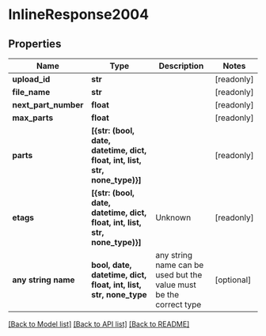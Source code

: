 # InlineResponse2004


## Properties
Name | Type | Description | Notes
------------ | ------------- | ------------- | -------------
**upload_id** | **str** |  | [readonly] 
**file_name** | **str** |  | [readonly] 
**next_part_number** | **float** |  | [readonly] 
**max_parts** | **float** |  | [readonly] 
**parts** | **[{str: (bool, date, datetime, dict, float, int, list, str, none_type)}]** |  | [readonly] 
**etags** | **[{str: (bool, date, datetime, dict, float, int, list, str, none_type)}]** | Unknown | [readonly] 
**any string name** | **bool, date, datetime, dict, float, int, list, str, none_type** | any string name can be used but the value must be the correct type | [optional]

[[Back to Model list]](../README.md#documentation-for-models) [[Back to API list]](../README.md#documentation-for-api-endpoints) [[Back to README]](../README.md)



